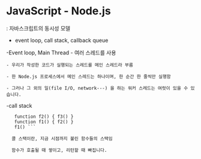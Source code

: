 # JavaScript - Node.js

: 자바스크립트의 동시성 모델 
   - event loop, call stack, callback queue
   
  -Event loop, Main Thread
    - 여러 스레드를 사용
   
    - 우리가 작성한 코드가 실행되는 스레드를 메인 스레드라 부름
   
    - 한 Node.js 프로세스에서 메인 스레드는 하나이며, 한 순간 한 줄씩만 실행함
   
    - 그러나 그 외의 일(file I/O, network---) 을 하는 워커 스레드는 여럿이 있을 수 있습니다.

  -call stack 
   ```function f3() {}
      function f2() { f3() }
      function f1() { f2() }
      f1() ```
      
     콜 스택이란, 지금 시점까지 불린 함수들의 스택임
     
     함수가 호출될 때 쌓이고, 리턴할 때 빠집니다.
       
